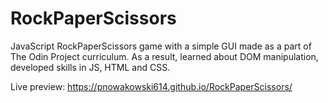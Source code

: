# RockPaperScissors
JavaScript RockPaperScissors game with a simple GUI made as a part of The Odin Project curriculum. As a result, learned about DOM manipulation, developed skills in JS, HTML and CSS.

Live preview:  https://pnowakowski614.github.io/RockPaperScissors/
